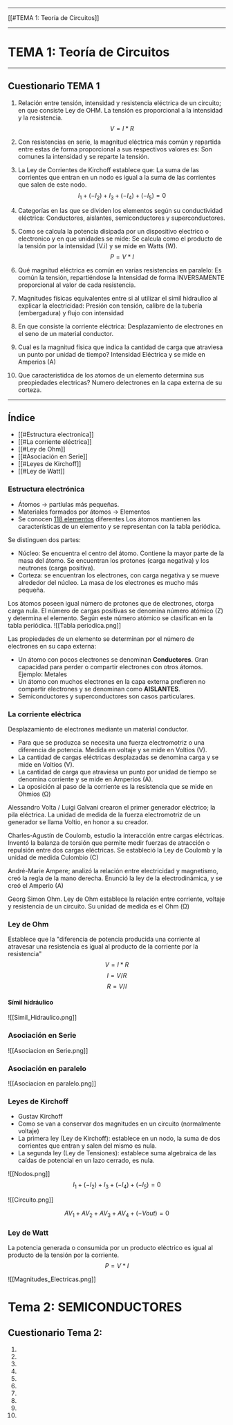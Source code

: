 ----
[[#TEMA 1: Teoría de Circuitos]]
*** 

# TEMA 1: Teoría de Circuitos
----
## Cuestionario TEMA 1

1. Relación entre tensión, intensidad y resistencia eléctrica de un circuito; en que consiste
	Ley de OHM. La tensión es proporcional a la intensidad y la resistencia.
	$$
	V = I * R
	$$
2. Con resistencias en serie, la magnitud eléctrica más común y repartida entre estas de forma proporcional a sus respectivos valores es:
	Son comunes la intensidad y se reparte la tensión.

3. La Ley de Corrientes de Kirchoff establece que:
	La suma de las corrientes que entran en un nodo es igual a la suma de las corrientes que salen de este nodo.
	$$
I_1 + (-I_2) + I_3 + (-I_4) + (-I_5) = 0
$$
4. Categorías en las que se dividen los elementos según su conductividad eléctrica:
	Conductores, aislantes, semiconductores y superconductores. 

5. Como se calcula la potencia disipada por un dispositivo electrico o electronico y en que unidades se mide:
	Se calcula como el producto de la tensión por la intensidad (V.i) y se mide en Watts (W).
	$$ P = V*I$$
6. Qué magnitud eléctrica es común en varias resistencias en paralelo:
	Es común la tensión, repartiéndose la Intensidad de forma INVERSAMENTE proporcional al valor de cada resistencia. 

7. Magnitudes físicas equivalentes entre si al utilizar el simil hidraulico al explicar la electricidad:
	Presión con tensión, calibre de la tubería (embergadura) y flujo con intensidad

8. En que consiste la corriente eléctrica:
	Desplazamiento de electrones en el seno de un material conductor. 

9. Cual es la magnitud física que indica la cantidad de carga que atraviesa un punto por unidad de tiempo?
	Intensidad Eléctrica y se mide en Amperios (A)

10. Que caracteristidca de los atomos de un elemento determina sus preopiedades electricas?
	Numero delectrones en la capa externa de su corteza.

----

## Índice
* [[#Estructura electronica]]
* [[#La corriente eléctrica]]
* [[#Ley de Ohm]]
* [[#Asociación en Serie]]
* [[#Leyes de Kirchoff]]
* [[#Ley de Watt]]

### Estructura electrónica
* Átomos → partíulas más pequeñas.
* Materiales formados por átomos → Elementos
* Se conocen <u>118 elementos</u> diferentes
Los átomos mantienen las características de un elemento y se representan con la tabla periódica. 

Se distinguen dos partes: 
* Núcleo: Se encuentra el centro del átomo. Contiene la mayor parte de la masa del átomo. Se encuentran los protones (carga negativa) y los neutrones (carga positiva). 
* Corteza: se encuentran los electrones, con carga negativa y se mueve alrededor del núcleo. 
	La masa de los electrones es mucho más pequeña. 

Los átomos poseen igual número de protones que de electrones, otorga carga nula. 
El número de cargas positivas se denomina número atómico (Z) y determina el elemento. 
Según este número atómico se clasifican en la tabla periódica. 
![[Tabla periodica.png]]

Las propiedades de un elemento se determinan por el número de electrones en su capa externa:
* Un átomo con pocos electrones se denominan **Conductores**. Gran capacidad para perder o compartir electrones con otros átomos.
	Ejemplo: Metales
* Un átomo con muchos electrones en la capa externa prefieren no compartir electrones y se denominan como **AISLANTES**.
* Semiconductores y superconductores son casos particulares. 

### La corriente eléctrica
Desplazamiento de electrones mediante un material conductor. 

* Para que se produzca se necesita una fuerza electromotriz o una diferencia de potencia. Medida en voltaje y se mide en Voltios (V).
* La cantidad de cargas eléctricas desplazadas se denomina carga y se mide en Voltios (V).
* La cantidad de carga que atraviesa un punto por unidad de tiempo se denomina corriente y se mide en Amperios (A). 
* La oposición al paso de la corriente es la resistencia que se mide en Ohmios (Ω)

Alessandro Volta / Luigi Galvani crearon el primer generador eléctrico; la pila eléctrica. 
La unidad de medida de la fuerza electromotriz de un generador se llama Voltio, en honor a su creador. 

Charles-Agustín de Coulomb, estudio la interacción entre cargas eléctricas. 
Inventó la balanza de torsión que permite medir fuerzas de atracción o repulsión entre dos cargas eléctricas. Se estableció la Ley de Coulomb y la unidad de medida Culombio (C)

André-Marie Ampere; analizó la relación entre electricidad y magnetismo, creó la regla de la mano derecha. 
Enunció la ley de la electrodinámica, y se creó el Amperio (A)

Georg Simon Ohm. Ley de Ohm establece la relación entre corriente, voltaje y resistencia de un circuito. 
Su unidad de medida es el Ohm (Ω)

### Ley de Ohm
Establece que la "diferencia de potencia producida una corriente al atravesar una resistencia es igual al producto de la corriente por la resistencia"
$$
V = I * R
$$
$$
I = V / R
$$
$$
R = V / I
$$

#### Símil hidráulico

![[Simil_Hidraulico.png]]

### Asociación en Serie

![[Asociacion en Serie.png]]

### Asociación en paralelo

![[Asociacion en paralelo.png]]

### Leyes de Kirchoff
* Gustav Kirchoff
* Como se van a conservar dos magnitudes en un circuito (normalmente voltaje)
* La primera ley (Ley de Kirchoff): establece en un nodo, la suma de dos corrientes que entran y salen del mismo es nula. 
* La segunda ley (Ley de Tensiones): establece suma algebraica de las caídas de potencial en un lazo cerrado, es nula.  

![[Nodos.png]]
$$
I_1 + (-I_2) + I_3 + (-I_4) + (-I_5) = 0
$$

![[Circuito.png]]

$$
AV_1 + AV_2 + AV_3 + AV_4 + (-Vout) = 0
$$

### Ley de Watt

La potencia generada o consumida por un producto eléctrico es igual al producto de la tensión por la corriente. 
$$
P = V * I
$$

![[Magnitudes_Electricas.png]]




# Tema 2: SEMICONDUCTORES

## Cuestionario Tema 2:

1. 
2. 
3. 
4. 
5. 
6. 
7. 
8. 
9. 
10. 